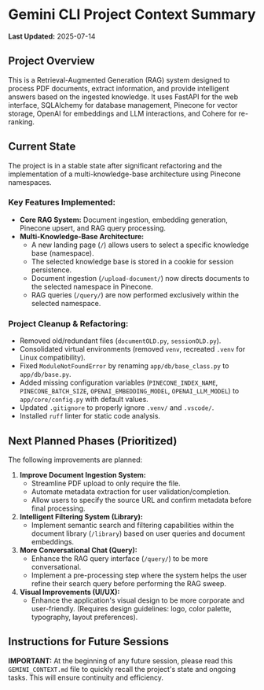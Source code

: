 # Gemini CLI Project Context Summary

**Last Updated:** 2025-07-14

## Project Overview
This is a Retrieval-Augmented Generation (RAG) system designed to process PDF documents, extract information, and provide intelligent answers based on the ingested knowledge. It uses FastAPI for the web interface, SQLAlchemy for database management, Pinecone for vector storage, OpenAI for embeddings and LLM interactions, and Cohere for re-ranking.

## Current State
The project is in a stable state after significant refactoring and the implementation of a multi-knowledge-base architecture using Pinecone namespaces.

### Key Features Implemented:
-   **Core RAG System:** Document ingestion, embedding generation, Pinecone upsert, and RAG query processing.
-   **Multi-Knowledge-Base Architecture:**
    -   A new landing page (`/`) allows users to select a specific knowledge base (namespace).
    -   The selected knowledge base is stored in a cookie for session persistence.
    -   Document ingestion (`/upload-document/`) now directs documents to the selected namespace in Pinecone.
    -   RAG queries (`/query/`) are now performed exclusively within the selected namespace.

### Project Cleanup & Refactoring:
-   Removed old/redundant files (`documentOLD.py`, `sessionOLD.py`).
-   Consolidated virtual environments (removed `venv`, recreated `.venv` for Linux compatibility).
-   Fixed `ModuleNotFoundError` by renaming `app/db/base_class.py` to `app/db/base.py`.
-   Added missing configuration variables (`PINECONE_INDEX_NAME`, `PINECONE_BATCH_SIZE`, `OPENAI_EMBEDDING_MODEL`, `OPENAI_LLM_MODEL`) to `app/core/config.py` with default values.
-   Updated `.gitignore` to properly ignore `.venv/` and `.vscode/`.
-   Installed `ruff` linter for static code analysis.

## Next Planned Phases (Prioritized)
The following improvements are planned:

1.  **Improve Document Ingestion System:**
    -   Streamline PDF upload to only require the file.
    -   Automate metadata extraction for user validation/completion.
    -   Allow users to specify the source URL and confirm metadata before final processing.
2.  **Intelligent Filtering System (Library):**
    -   Implement semantic search and filtering capabilities within the document library (`/library`) based on user queries and document embeddings.
3.  **More Conversational Chat (Query):**
    -   Enhance the RAG query interface (`/query/`) to be more conversational.
    -   Implement a pre-processing step where the system helps the user refine their search query before performing the RAG sweep.
4.  **Visual Improvements (UI/UX):**
    -   Enhance the application's visual design to be more corporate and user-friendly. (Requires design guidelines: logo, color palette, typography, layout preferences).

## Instructions for Future Sessions
**IMPORTANT:** At the beginning of any future session, please read this `GEMINI_CONTEXT.md` file to quickly recall the project's state and ongoing tasks. This will ensure continuity and efficiency.

